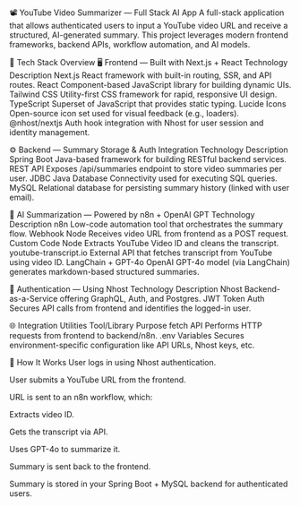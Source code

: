 📽️ YouTube Video Summarizer — Full Stack AI App
A full-stack application that allows authenticated users to input a YouTube video URL and receive a structured, AI-generated summary. This project leverages modern frontend frameworks, backend APIs, workflow automation, and AI models.

🚀 Tech Stack Overview
🖥️ Frontend — Built with Next.js + React
Technology	Description
Next.js	React framework with built-in routing, SSR, and API routes.
React	Component-based JavaScript library for building dynamic UIs.
Tailwind CSS	Utility-first CSS framework for rapid, responsive UI design.
TypeScript	Superset of JavaScript that provides static typing.
Lucide Icons	Open-source icon set used for visual feedback (e.g., loaders).
@nhost/nextjs	Auth hook integration with Nhost for user session and identity management.

⚙️ Backend — Summary Storage & Auth Integration
Technology	Description
Spring Boot	Java-based framework for building RESTful backend services.
REST API	Exposes /api/summaries endpoint to store video summaries per user.
JDBC	Java Database Connectivity used for executing SQL queries.
MySQL	Relational database for persisting summary history (linked with user email).

🤖 AI Summarization — Powered by n8n + OpenAI GPT
Technology	Description
n8n	Low-code automation tool that orchestrates the summary flow.
Webhook Node	Receives video URL from frontend as a POST request.
Custom Code Node	Extracts YouTube Video ID and cleans the transcript.
youtube-transcript.io	External API that fetches transcript from YouTube using video ID.
LangChain + GPT-4o	OpenAI GPT-4o model (via LangChain) generates markdown-based structured summaries.

🔐 Authentication — Using Nhost
Technology	Description
Nhost	Backend-as-a-Service offering GraphQL, Auth, and Postgres.
JWT Token Auth	Secures API calls from frontend and identifies the logged-in user.

🌐 Integration Utilities
Tool/Library	Purpose
fetch API	Performs HTTP requests from frontend to backend/n8n.
.env Variables	Secures environment-specific configuration like API URLs, Nhost keys, etc.

🧠 How It Works
User logs in using Nhost authentication.

User submits a YouTube URL from the frontend.

URL is sent to an n8n workflow, which:

Extracts video ID.

Gets the transcript via API.

Uses GPT-4o to summarize it.

Summary is sent back to the frontend.

Summary is stored in your Spring Boot + MySQL backend for authenticated users.

